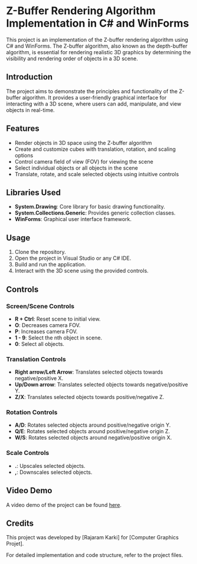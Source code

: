 # Z-Buffer Rendering Algorithm Implementation in C# and WinForms

This project is an implementation of the Z-buffer rendering algorithm using C# and WinForms. The Z-buffer algorithm, also known as the depth-buffer algorithm, is essential for rendering realistic 3D graphics by determining the visibility and rendering order of objects in a 3D scene.

## Introduction

The project aims to demonstrate the principles and functionality of the Z-buffer algorithm. It provides a user-friendly graphical interface for interacting with a 3D scene, where users can add, manipulate, and view objects in real-time.

## Features

- Render objects in 3D space using the Z-buffer algorithm
- Create and customize cubes with translation, rotation, and scaling options
- Control camera field of view (FOV) for viewing the scene
- Select individual objects or all objects in the scene
- Translate, rotate, and scale selected objects using intuitive controls

## Libraries Used

- **System.Drawing**: Core library for basic drawing functionality.
- **System.Collections.Generic**: Provides generic collection classes.
- **WinForms**: Graphical user interface framework.

## Usage

1. Clone the repository.
2. Open the project in Visual Studio or any C# IDE.
3. Build and run the application.
4. Interact with the 3D scene using the provided controls.

## Controls

### Screen/Scene Controls

- **R + Ctrl**: Reset scene to initial view.
- **O**: Decreases camera FOV.
- **P**: Increases camera FOV.
- **1 - 9**: Select the nth object in scene.
- **0**: Select all objects.

### Translation Controls

- **Right arrow/Left Arrow**: Translates selected objects towards negative/positive X.
- **Up/Down arrow**: Translates selected objects towards negative/positive Y.
- **Z/X**: Translates selected objects towards positive/negative Z.

### Rotation Controls

- **A/D**: Rotates selected objects around positive/negative origin Y.
- **Q/E**: Rotates selected objects around positive/negative origin Z.
- **W/S**: Rotates selected objects around negative/positive origin X.

### Scale Controls

- **.**: Upscales selected objects.
- **,**: Downscales selected objects.

## Video Demo

A video demo of the project can be found [here](https://www.youtube.com/watch?v=AldZxZBQfsw).

## Credits

This project was developed by [Rajaram Karki] for [Computer Graphics Projet]. 

For detailed implementation and code structure, refer to the project files.
